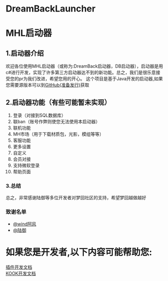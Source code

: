 # DreamBackLauncher
# MHL启动器

## 1.启动器介绍

  欢迎各位使用MHL启动器（或称为:DreamBack启动器，DB启动器），启动器是用c#进行开发，实现了许多第三方启动器达不到的新功能。总之，我们是很乐意接受您的pr为我们改进，希望您用的开心。
  这个项目是基于Java开发的启动器,如果您需要源版本可以到[GitHub(准备发行)](#1.启动器介绍)获取

## 2.启动器功能（有些可能暂未实现）

1. 登录（对接到SQL数据库）
2. 联ban（账号作弊则使您无法使用本启动器）
3. 联机功能
4. MH市场（用于下载材质包，光影，模组等等）
5. 客服功能
6. 更多设置
7. 自定义
8. 会员对接
9. 支持微软登录
10. 帮助页面

### 3.总结

  总之，非常感谢陆御等多位开发者对梦回社区的支持，希望梦回越做越好

### 致谢名单
* [@wind阿风](https://github.com/Buelie/DreamBackLauncher/edit/main/README.md#致谢名单)
* [@陆御](https://github.com/Buelie/DreamBackLauncher/edit/main/README.md#致谢名单)

# 如果您是开发者,以下内容可能帮助您:
[插件开发文档]()<br>
[KOOK开发文档](https://developer.kookapp.cn/)
